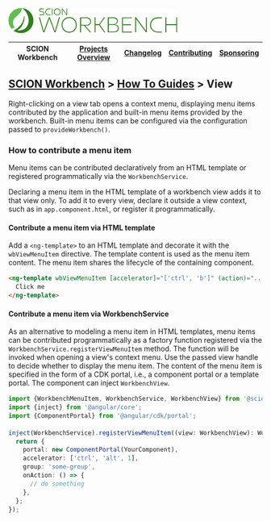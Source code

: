 <a href="/README.md"><img src="/resources/branding/scion-workbench-banner.svg" height="50" alt="SCION Workbench"></a>

| SCION Workbench | [Projects Overview][menu-projects-overview] | [Changelog][menu-changelog] | [Contributing][menu-contributing] | [Sponsoring][menu-sponsoring] |  
| --- | --- | --- | --- | --- |

## [SCION Workbench][menu-home] > [How To Guides][menu-how-to] > View

Right-clicking on a view tab opens a context menu, displaying menu items contributed by the application and built-in menu items provided by the workbench. Built-in menu items can be configured via the configuration passed to `provideWorkbench()`. 

### How to contribute a menu item
Menu items can be contributed declaratively from an HTML template or registered programmatically via the `WorkbenchService`.

Declaring a menu item in the HTML template of a workbench view adds it to that view only. To add it to every view, declare it outside a view context, such as in `app.component.html`, or register it programmatically.

#### Contribute a menu item via HTML template
Add a `<ng-template>` to an HTML template and decorate it with the `wbViewMenuItem` directive. The template content is used as the menu item content. The menu item shares the lifecycle of the containing component.

```html
<ng-template wbViewMenuItem [accelerator]="['ctrl', 'b']" (action)="..." let-view>
  Click me
</ng-template>
```

#### Contribute a menu item via WorkbenchService
As an alternative to modeling a menu item in HTML templates, menu items can be contributed programmatically as a factory function registered via the `WorkbenchService.registerViewMenuItem` method.
The function will be invoked when opening a view's context menu. Use the passed view handle to decide whether to display the menu item. The content of the menu item is specified in the form of a CDK portal, i.e., a component portal or a template portal. The component can inject `WorkbenchView`.

```ts
import {WorkbenchMenuItem, WorkbenchService, WorkbenchView} from '@scion/workbench';
import {inject} from '@angular/core';
import {ComponentPortal} from '@angular/cdk/portal';

inject(WorkbenchService).registerViewMenuItem((view: WorkbenchView): WorkbenchMenuItem | null => {
  return {
    portal: new ComponentPortal(YourComponent),
    accelerator: ['ctrl', 'alt', 1],
    group: 'some-group',
    onAction: () => {
      // do something
    },
  };
});
```

[menu-how-to]: /docs/site/howto/how-to.md

[menu-home]: /README.md
[menu-projects-overview]: /docs/site/projects-overview.md
[menu-changelog]: /docs/site/changelog.md
[menu-contributing]: /CONTRIBUTING.md
[menu-sponsoring]: /docs/site/sponsoring.md
